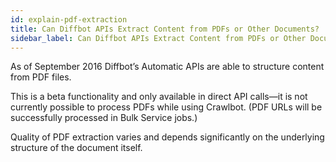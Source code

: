 ```yaml
---
id: explain-pdf-extraction
title: Can Diffbot APIs Extract Content from PDFs or Other Documents?
sidebar_label: Can Diffbot APIs Extract Content from PDFs or Other Documents?
---
```


<div class="entry-content">
		<p>As of September 2016 Diffbot’s Automatic APIs are able to structure content from PDF files.</p>
<p>This is a beta functionality and only available in direct API calls—it is not currently possible to process PDFs while using Crawlbot. (PDF URLs will be successfully processed in Bulk Service jobs.)</p>
<p>Quality of PDF extraction varies and depends significantly on the underlying structure of the document itself.</p>
			</div>
